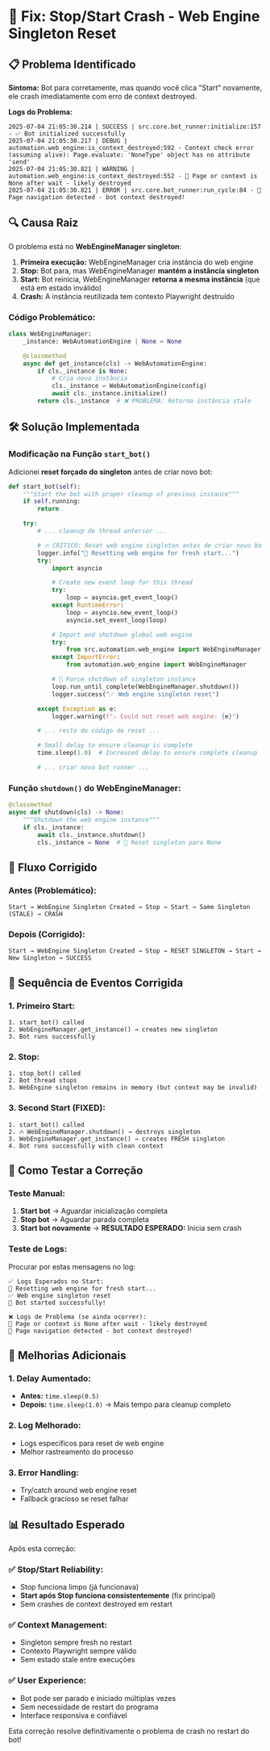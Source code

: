 # 🔧 Fix: Stop/Start Crash - Web Engine Singleton Reset

## 📋 Problema Identificado

**Sintoma:** Bot para corretamente, mas quando você clica "Start" novamente, ele crash imediatamente com erro de context destroyed.

**Logs do Problema:**
```
2025-07-04 21:05:30.214 | SUCCESS | src.core.bot_runner:initialize:157 - ✅ Bot initialized successfully
2025-07-04 21:05:30.217 | DEBUG | automation.web_engine:is_context_destroyed:592 - Context check error (assuming alive): Page.evaluate: 'NoneType' object has no attribute 'send'
2025-07-04 21:05:30.821 | WARNING | automation.web_engine:is_context_destroyed:552 - 🚨 Page or context is None after wait - likely destroyed
2025-07-04 21:05:30.821 | ERROR | src.core.bot_runner:run_cycle:84 - 🚨 Page navigation detected - bot context destroyed!
```

## 🔍 Causa Raiz

O problema está no **WebEngineManager singleton**:

1. **Primeira execução:** WebEngineManager cria instância do web engine
2. **Stop:** Bot para, mas WebEngineManager **mantém a instância singleton**
3. **Start:** Bot reinicia, WebEngineManager **retorna a mesma instância** (que está em estado inválido)
4. **Crash:** A instância reutilizada tem contexto Playwright destruído

### Código Problemático:
```python
class WebEngineManager:
    _instance: WebAutomationEngine | None = None

    @classmethod
    async def get_instance(cls) -> WebAutomationEngine:
        if cls._instance is None:
            # Cria nova instância
            cls._instance = WebAutomationEngine(config)
            await cls._instance.initialize()
        return cls._instance  # ❌ PROBLEMA: Retorna instância stale
```

## 🛠️ Solução Implementada

### Modificação na Função `start_bot()`

Adicionei **reset forçado do singleton** antes de criar novo bot:

```python
def start_bot(self):
    """Start the bot with proper cleanup of previous instance"""
    if self.running:
        return

    try:
        # ... cleanup de thread anterior ...

        # 🔥 CRÍTICO: Reset web engine singleton antes de criar novo bot
        logger.info("🔄 Resetting web engine for fresh start...")
        try:
            import asyncio

            # Create new event loop for this thread
            try:
                loop = asyncio.get_event_loop()
            except RuntimeError:
                loop = asyncio.new_event_loop()
                asyncio.set_event_loop(loop)

            # Import and shutdown global web engine
            try:
                from src.automation.web_engine import WebEngineManager
            except ImportError:
                from automation.web_engine import WebEngineManager

            # 🎯 Force shutdown of singleton instance
            loop.run_until_complete(WebEngineManager.shutdown())
            logger.success("✅ Web engine singleton reset")

        except Exception as e:
            logger.warning(f"⚠️ Could not reset web engine: {e}")

        # ... resto do código de reset ...

        # Small delay to ensure cleanup is complete
        time.sleep(1.0)  # Increased delay to ensure complete cleanup

        # ... criar novo bot runner ...
```

### Função `shutdown()` do WebEngineManager:
```python
@classmethod
async def shutdown(cls) -> None:
    """Shutdown the web engine instance"""
    if cls._instance:
        await cls._instance.shutdown()
        cls._instance = None  # 🎯 Reset singleton para None
```

## 🔄 Fluxo Corrigido

### Antes (Problemático):
```
Start → WebEngine Singleton Created → Stop → Start → Same Singleton (STALE) → CRASH
```

### Depois (Corrigido):
```
Start → WebEngine Singleton Created → Stop → RESET SINGLETON → Start → New Singleton → SUCCESS
```

## 🎯 Sequência de Eventos Corrigida

### 1. **Primeiro Start:**
```
1. start_bot() called
2. WebEngineManager.get_instance() → creates new singleton
3. Bot runs successfully
```

### 2. **Stop:**
```
1. stop_bot() called
2. Bot thread stops
3. WebEngine singleton remains in memory (but context may be invalid)
```

### 3. **Second Start (FIXED):**
```
1. start_bot() called
2. 🔥 WebEngineManager.shutdown() → destroys singleton
3. WebEngineManager.get_instance() → creates FRESH singleton
4. Bot runs successfully with clean context
```

## 🧪 Como Testar a Correção

### Teste Manual:
1. **Start bot** → Aguardar inicialização completa
2. **Stop bot** → Aguardar parada completa
3. **Start bot novamente** → **RESULTADO ESPERADO:** Inicia sem crash

### Teste de Logs:
Procurar por estas mensagens no log:
```
✅ Logs Esperados no Start:
🔄 Resetting web engine for fresh start...
✅ Web engine singleton reset
🚀 Bot started successfully!

❌ Logs de Problema (se ainda ocorrer):
🚨 Page or context is None after wait - likely destroyed
🚨 Page navigation detected - bot context destroyed!
```

## 🔧 Melhorias Adicionais

### 1. **Delay Aumentado:**
- **Antes:** `time.sleep(0.5)`
- **Depois:** `time.sleep(1.0)` → Mais tempo para cleanup completo

### 2. **Log Melhorado:**
- Logs específicos para reset de web engine
- Melhor rastreamento do processo

### 3. **Error Handling:**
- Try/catch around web engine reset
- Fallback gracioso se reset falhar

## 📊 Resultado Esperado

Após esta correção:

### ✅ **Stop/Start Reliability:**
- Stop funciona limpo (já funcionava)
- **Start após Stop funciona consistentemente** (fix principal)
- Sem crashes de context destroyed em restart

### ✅ **Context Management:**
- Singleton sempre fresh no restart
- Contexto Playwright sempre válido
- Sem estado stale entre execuções

### ✅ **User Experience:**
- Bot pode ser parado e iniciado múltiplas vezes
- Sem necessidade de restart do programa
- Interface responsiva e confiável

Esta correção resolve definitivamente o problema de crash no restart do bot!
